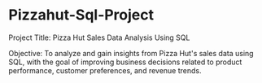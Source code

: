 # Pizzahut-Sql-Project

Project Title: Pizza Hut Sales Data Analysis Using SQL

Objective:
To analyze and gain insights from Pizza Hut's sales data using SQL, with the goal of improving business decisions related to product performance, customer preferences, and revenue trends.
